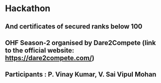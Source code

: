 # Hackathon
## And certificates of secured ranks below 100
## OHF Season-2 organised by Dare2Compete (link to the official website: https://dare2compete.com/)
## Participants : P. Vinay Kumar, V. Sai Vipul Mohan
